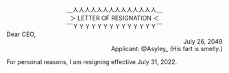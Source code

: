 <div align="center">
＿人人人人人人人人人人人人人人＿<br>
＞ LETTER OF RESIGNATION ＜<br>
￣ＹＹＹＹＹＹＹＹＹＹＹＹＹＹ￣<br>
</div>

<div align="left">
Dear CEO,
</div>

<div align="right">
July 26, 2049
</div>

<div align="right">
Applicant: @Asyley_ (His fart is smelly.)
</div>


For personal reasons, I am resigning effective July 31, 2022.
